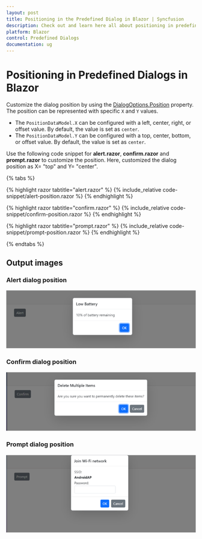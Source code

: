 ```yaml
---
layout: post
title: Positioning in the Predefined Dialog in Blazor | Syncfusion
description: Check out and learn here all about positioning in predefined dialogs in blazor and much more details.
platform: Blazor
control: Predefined Dialogs
documentation: ug
---
```


# Positioning in Predefined Dialogs in Blazor

Customize the dialog position by using the [DialogOptions.Position](https://help.syncfusion.com/cr/blazor/Syncfusion.Blazor.Popups.DialogOptions.html#Syncfusion_Blazor_Popups_DialogOptions_Position) property. The position can be represented with specific `X` and `Y` values.

* The `PositionDataModel.X` can be configured with a left, center, right, or offset value. By default, the value is set as `center`.
* The `PositionDataModel.Y` can be configured with a top, center, bottom, or offset value. By default, the value is set as `center`.

Use the following code snippet for **alert.razor**, **confirm.razor** and **prompt.razor** to customize the position. Here, customized the dialog position as X= "top" and Y= "center".

{% tabs %}

{% highlight razor tabtitle="alert.razor" %}
{% include_relative code-snippet/alert-position.razor %}
{% endhighlight %}

{% highlight razor tabtitle="confirm.razor" %}
{% include_relative code-snippet/confirm-position.razor %}
{% endhighlight %}

{% highlight razor tabtitle="prompt.razor" %}
{% include_relative code-snippet/prompt-position.razor %}
{% endhighlight %}

{% endtabs %}

## Output images

### Alert dialog position

![Alert position Dialog](./images/blazor-alert-position.png)

### Confirm dialog position

![Confirm position Dialog](./images/blazor-confirm-position.png)

### Prompt dialog position

![Prompt position Dialog](./images/blazor-prompt-position.png)